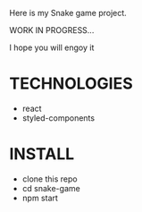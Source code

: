 Here is my Snake game project.

WORK IN PROGRESS...

I hope you will engoy it

# TECHNOLOGIES

- react
- styled-components

# INSTALL

- clone this repo
- cd snake-game
- npm start
